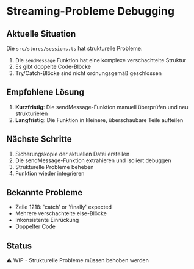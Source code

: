 # Streaming-Probleme Debugging

## Aktuelle Situation

Die `src/stores/sessions.ts` hat strukturelle Probleme:

1. Die `sendMessage` Funktion hat eine komplexe verschachtelte Struktur
2. Es gibt doppelte Code-Blöcke 
3. Try/Catch-Blöcke sind nicht ordnungsgemäß geschlossen

## Empfohlene Lösung

1. **Kurzfristig**: Die sendMessage-Funktion manuell überprüfen und neu strukturieren
2. **Langfristig**: Die Funktion in kleinere, überschaubare Teile aufteilen

## Nächste Schritte

1. Sicherungskopie der aktuellen Datei erstellen
2. Die sendMessage-Funktion extrahieren und isoliert debuggen
3. Strukturelle Probleme beheben
4. Funktion wieder integrieren

## Bekannte Probleme

- Zeile 1218: 'catch' or 'finally' expected
- Mehrere verschachtelte else-Blöcke
- Inkonsistente Einrückung
- Doppelter Code

## Status
⚠️ WIP - Strukturelle Probleme müssen behoben werden